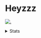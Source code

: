 # Heyzzz  

[![.](https://skillicons.dev/icons?i=ts,nextjs,nestjs,mongodb)](https://skillicons.dev)  

<details>
<summary>Stats</summary
<!--START_SECTION:waka-->

```txt
TypeScript    6 hrs 22 mins   ███████████▓░░░░░░░░░░░░░   47.22 %
CSS           4 hrs 18 mins   ████████░░░░░░░░░░░░░░░░░   31.85 %
Other         1 hr            ██░░░░░░░░░░░░░░░░░░░░░░░   07.42 %
JSON          28 mins         █░░░░░░░░░░░░░░░░░░░░░░░░   03.57 %
Mustache      26 mins         ▓░░░░░░░░░░░░░░░░░░░░░░░░   03.28 %
```

<!--END_SECTION:waka-->
</details>
